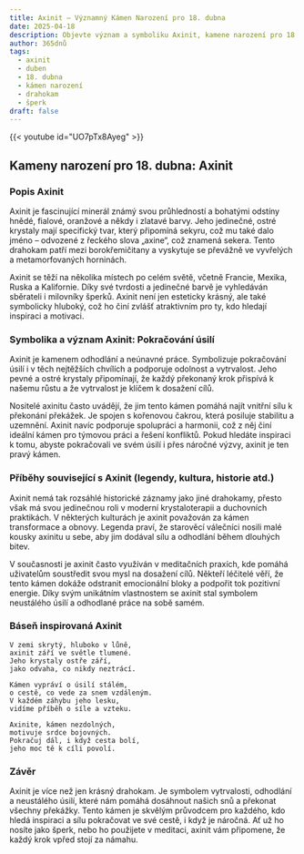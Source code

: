 ```yaml
---
title: Axinit – Významný Kámen Narození pro 18. dubna
date: 2025-04-18
description: Objevte význam a symboliku Axinit, kamene narození pro 18. dubna, který symbolizuje Pokračování úsilí. Přečtěte si legendy a inspirující příběhy.
author: 365dnů
tags:
  - axinit
  - duben
  - 18. dubna
  - kámen narození
  - drahokam
  - šperk
draft: false
---
```


{{< youtube id="UO7pTx8Ayeg" >}}


## Kameny narození pro 18. dubna: Axinit

### Popis Axinit

Axinit je fascinující minerál známý svou průhledností a bohatými odstíny hnědé, fialové, oranžové a někdy i zlatavé barvy. Jeho jedinečné, ostré krystaly mají specifický tvar, který připomíná sekyru, což mu také dalo jméno – odvozené z řeckého slova „axine“, což znamená sekera. Tento drahokam patří mezi borokřemičitany a vyskytuje se převážně ve vyvřelých a metamorfovaných horninách.

Axinit se těží na několika místech po celém světě, včetně Francie, Mexika, Ruska a Kalifornie. Díky své tvrdosti a jedinečné barvě je vyhledáván sběrateli i milovníky šperků. Axinit není jen esteticky krásný, ale také symbolicky hluboký, což ho činí zvlášť atraktivním pro ty, kdo hledají inspiraci a motivaci.

### Symbolika a význam Axinit: Pokračování úsilí

Axinit je kamenem odhodlání a neúnavné práce. Symbolizuje pokračování úsilí i v těch nejtěžších chvílích a podporuje odolnost a vytrvalost. Jeho pevné a ostré krystaly připomínají, že každý překonaný krok přispívá k našemu růstu a že vytrvalost je klíčem k dosažení cílů.

Nositelé axinitu často uvádějí, že jim tento kámen pomáhá najít vnitřní sílu k překonání překážek. Je spojen s kořenovou čakrou, která posiluje stabilitu a uzemnění. Axinit navíc podporuje spolupráci a harmonii, což z něj činí ideální kámen pro týmovou práci a řešení konfliktů. Pokud hledáte inspiraci k tomu, abyste pokračovali ve svém úsilí i přes náročné výzvy, axinit je ten pravý kámen.

### Příběhy související s Axinit (legendy, kultura, historie atd.)

Axinit nemá tak rozsáhlé historické záznamy jako jiné drahokamy, přesto však má svou jedinečnou roli v moderní krystaloterapii a duchovních praktikách. V některých kulturách je axinit považován za kámen transformace a obnovy. Legenda praví, že starověcí válečníci nosili malé kousky axinitu u sebe, aby jim dodával sílu a odhodlání během dlouhých bitev.

V současnosti je axinit často využíván v meditačních praxích, kde pomáhá uživatelům soustředit svou mysl na dosažení cílů. Někteří léčitelé věří, že tento kámen dokáže odstranit emocionální bloky a podpořit tok pozitivní energie. Díky svým unikátním vlastnostem se axinit stal symbolem neustálého úsilí a odhodlané práce na sobě samém.

### Báseň inspirovaná Axinit

```
V zemi skrytý, hluboko v lůně,  
axinit září ve světle tlumené.  
Jeho krystaly ostře září,  
jako odvaha, co nikdy neztrácí.

Kámen vypráví o úsilí stálém,  
o cestě, co vede za snem vzdáleným.  
V každém záhybu jeho lesku,  
vidíme příběh o síle a vzteku.

Axinite, kámen nezdolných,  
motivuje srdce bojovných.  
Pokračuj dál, i když cesta bolí,  
jeho moc tě k cíli povolí.
```

### Závěr

Axinit je více než jen krásný drahokam. Je symbolem vytrvalosti, odhodlání a neustálého úsilí, které nám pomáhá dosáhnout našich snů a překonat všechny překážky. Tento kámen je skvělým průvodcem pro každého, kdo hledá inspiraci a sílu pokračovat ve své cestě, i když je náročná. Ať už ho nosíte jako šperk, nebo ho použijete v meditaci, axinit vám připomene, že každý krok vpřed stojí za námahu.